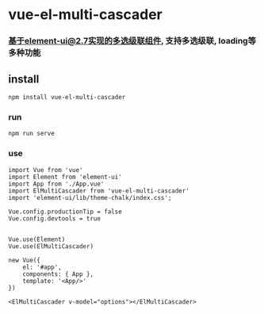 # vue-el-multi-cascader
### 基于element-ui@2.7实现的多选级联组件, 支持多选级联, loading等多种功能

## install
```
npm install vue-el-multi-cascader
```

### run
```
npm run serve
```


<!-- - [x] 支持多选
- [x] 支持异步加载loading
- [-] 兼容常规单选
+ [] 支持正向checked(父级选中,子级都选中)
+ [] 支持反向checked(父子级都使用自身的check状态) -->

### use
```
import Vue from 'vue'
import Element from 'element-ui'
import App from './App.vue'
import ElMultiCascader from 'vue-el-multi-cascader'
import 'element-ui/lib/theme-chalk/index.css';

Vue.config.productionTip = false
Vue.config.devtools = true


Vue.use(Element)
Vue.use(ElMultiCascader)

new Vue({
    el: '#app',
    components: { App },
    template: '<App/>'
})
```

```
<ElMultiCascader v-model="options"></ElMultiCascader>
```

<!-- ### Run your tests
```
npm run test
``` -->

<!-- ### Lints and fixes files
```
npm run lint
``` -->

<!-- ### Customize configuration
See [Configuration Reference](https://cli.vuejs.org/config/). -->
